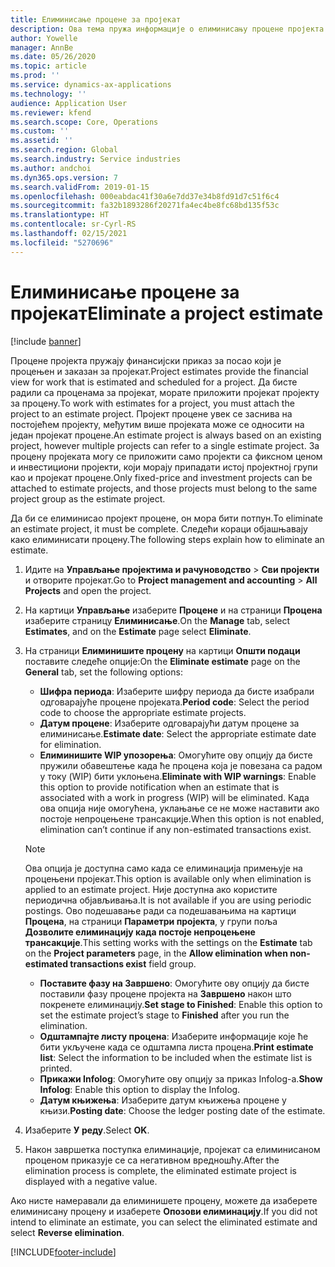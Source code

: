 ```yaml
---
title: Елиминисање процене за пројекат
description: Ова тема пружа информације о елиминисању процене пројекта након што је завршена.
author: Yowelle
manager: AnnBe
ms.date: 05/26/2020
ms.topic: article
ms.prod: ''
ms.service: dynamics-ax-applications
ms.technology: ''
audience: Application User
ms.reviewer: kfend
ms.search.scope: Core, Operations
ms.custom: ''
ms.assetid: ''
ms.search.region: Global
ms.search.industry: Service industries
ms.author: andchoi
ms.dyn365.ops.version: 7
ms.search.validFrom: 2019-01-15
ms.openlocfilehash: 000eabdac41f30a6e7dd37e34b8fd91d7c51f6c4
ms.sourcegitcommit: fa32b1893286f20271fa4ec4be8fc68bd135f53c
ms.translationtype: HT
ms.contentlocale: sr-Cyrl-RS
ms.lasthandoff: 02/15/2021
ms.locfileid: "5270696"
---
```

# <a name="eliminate-a-project-estimate"></a><span data-ttu-id="8d39f-103">Елиминисање процене за пројекат</span><span class="sxs-lookup"><span data-stu-id="8d39f-103">Eliminate a project estimate</span></span>

[!include [banner](../includes/banner.md)]

<span data-ttu-id="8d39f-104">Процене пројекта пружају финансијски приказ за посао који је процењен и заказан за пројекат.</span><span class="sxs-lookup"><span data-stu-id="8d39f-104">Project estimates provide the financial view for work that is estimated and scheduled for a project.</span></span> <span data-ttu-id="8d39f-105">Да бисте радили са проценама за пројекат, морате приложити пројекат пројекту за процену.</span><span class="sxs-lookup"><span data-stu-id="8d39f-105">To work with estimates for a project, you must attach the project to an estimate project.</span></span> <span data-ttu-id="8d39f-106">Пројект процене увек се заснива на постојећем пројекту, међутим више пројеката може се односити на један пројекат процене.</span><span class="sxs-lookup"><span data-stu-id="8d39f-106">An estimate project is always based on an existing project, however multiple projects can refer to a single estimate project.</span></span> <span data-ttu-id="8d39f-107">За процену пројеката могу се приложити само пројекти са фиксном ценом и инвестициони пројекти, који морају припадати истој пројектној групи као и пројекат процене.</span><span class="sxs-lookup"><span data-stu-id="8d39f-107">Only fixed-price and investment projects can be attached to estimate projects, and those projects must belong to the same project group as the estimate project.</span></span>

<span data-ttu-id="8d39f-108">Да би се елиминисао пројект процене, он мора бити потпун.</span><span class="sxs-lookup"><span data-stu-id="8d39f-108">To eliminate an estimate project, it must be complete.</span></span> <span data-ttu-id="8d39f-109">Следећи кораци објашњавају како елиминисати процену.</span><span class="sxs-lookup"><span data-stu-id="8d39f-109">The following steps explain how to eliminate an estimate.</span></span>

1. <span data-ttu-id="8d39f-110">Идите на **Управљање пројектима и рачуноводство** > **Сви пројекти** и отворите пројекат.</span><span class="sxs-lookup"><span data-stu-id="8d39f-110">Go to **Project management and accounting** > **All Projects** and open the project.</span></span> 
2. <span data-ttu-id="8d39f-111">На картици **Управљање** изаберите **Процене** и на страници **Процена** изаберите страницу **Елиминисање**.</span><span class="sxs-lookup"><span data-stu-id="8d39f-111">On the **Manage** tab, select **Estimates**, and on the **Estimate** page select **Eliminate**.</span></span>
3. <span data-ttu-id="8d39f-112">На страници **Елиминишите процену** на картици **Општи подаци** поставите следеће опције:</span><span class="sxs-lookup"><span data-stu-id="8d39f-112">On the **Eliminate estimate** page on the **General** tab, set the following options:</span></span>

   - <span data-ttu-id="8d39f-113">**Шифра периода**: Изаберите шифру периода да бисте изабрали одговарајуће процене пројеката.</span><span class="sxs-lookup"><span data-stu-id="8d39f-113">**Period code**: Select the period code to choose the appropriate estimate projects.</span></span> 
   - <span data-ttu-id="8d39f-114">**Датум процене**: Изаберите одговарајући датум процене за елиминисање.</span><span class="sxs-lookup"><span data-stu-id="8d39f-114">**Estimate date**: Select the appropriate estimate date for elimination.</span></span>
   - <span data-ttu-id="8d39f-115">**Елиминишите WIP упозорења**: Омогућите ову опцију да бисте пружили обавештење када ће процена која је повезана са радом у току (WIP) бити уклоњена.</span><span class="sxs-lookup"><span data-stu-id="8d39f-115">**Eliminate with WIP warnings**: Enable this option to provide notification when an estimate that is associated with a work in progress (WIP) will be eliminated.</span></span> <span data-ttu-id="8d39f-116">Када ова опција није омогућена, уклањање се не може наставити ако постоје непроцењене трансакције.</span><span class="sxs-lookup"><span data-stu-id="8d39f-116">When this option is not enabled, elimination can’t continue if any non-estimated transactions exist.</span></span> 
   > [!NOTE]
   > <span data-ttu-id="8d39f-117">Ова опција је доступна само када се елиминација примењује на процењени пројекат.</span><span class="sxs-lookup"><span data-stu-id="8d39f-117">This option is available only when elimination is applied to an estimate project.</span></span> <span data-ttu-id="8d39f-118">Није доступна ако користите периодична објављивања.</span><span class="sxs-lookup"><span data-stu-id="8d39f-118">It is not available if you are using periodic postings.</span></span> <span data-ttu-id="8d39f-119">Ово подешавање ради са подешавањима на картици **Процена**, на страници **Параметри пројекта**, у групи поља **Дозволите елиминацију када постоје непроцењене трансакције**.</span><span class="sxs-lookup"><span data-stu-id="8d39f-119">This setting works with the settings on the **Estimate** tab on the **Project parameters** page, in the **Allow elimination when non-estimated transactions exist** field group.</span></span>
   - <span data-ttu-id="8d39f-120">**Поставите фазу на Завршено**: Омогућите ову опцију да бисте поставили фазу процене пројекта на **Завршено** након што покренете елиминацију.</span><span class="sxs-lookup"><span data-stu-id="8d39f-120">**Set stage to Finished**: Enable this option to set the estimate project’s stage to **Finished** after you run the elimination.</span></span>
   - <span data-ttu-id="8d39f-121">**Одштампајте листу процена**: Изаберите информације које ће бити укључене када се одштампа листа процена.</span><span class="sxs-lookup"><span data-stu-id="8d39f-121">**Print estimate list**: Select the information to be included when the estimate list is printed.</span></span>
   - <span data-ttu-id="8d39f-122">**Прикажи Infolog**: Омогућите ову опцију за приказ Infolog-а.</span><span class="sxs-lookup"><span data-stu-id="8d39f-122">**Show Infolog**: Enable this option to display the Infolog.</span></span>
   - <span data-ttu-id="8d39f-123">**Датум књижења**: Изаберите датум књижења процене у књизи.</span><span class="sxs-lookup"><span data-stu-id="8d39f-123">**Posting date**: Choose the ledger posting date of the estimate.</span></span>

4.  <span data-ttu-id="8d39f-124">Изаберите **У реду**.</span><span class="sxs-lookup"><span data-stu-id="8d39f-124">Select **OK**.</span></span>
5. <span data-ttu-id="8d39f-125">Након завршетка поступка елиминације, пројекат са елиминисаном проценом приказује се са негативном вредношћу.</span><span class="sxs-lookup"><span data-stu-id="8d39f-125">After the elimination process is complete, the eliminated estimate project is displayed with a negative value.</span></span> 

<span data-ttu-id="8d39f-126">Ако нисте намеравали да елиминишете процену, можете да изаберете елиминисану процену и изаберете **Опозови елиминацију**.</span><span class="sxs-lookup"><span data-stu-id="8d39f-126">If you did not intend to eliminate an estimate, you can select the eliminated estimate and select **Reverse elimination**.</span></span>   


[!INCLUDE[footer-include](../includes/footer-banner.md)]